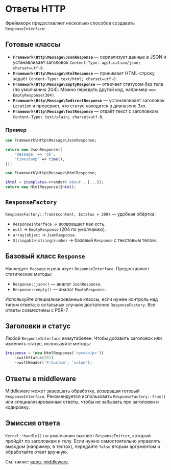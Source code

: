 # Ответы HTTP

Фреймворк предоставляет несколько способов создавать `ResponseInterface`:

## Готовые классы

- **`Framework\Http\Message\JsonResponse`** — сериализует данные в JSON и устанавливает заголовок `Content-Type: application/json; charset=utf-8`.
- **`Framework\Http\Message\HtmlResponse`** — принимает HTML-строку, задаёт `Content-Type: text/html; charset=utf-8`.
- **`Framework\Http\Message\EmptyResponse`** — отвечает статусом без тела (по умолчанию 204). Можно передать другой код, например `new EmptyResponse(304)`.
- **`Framework\Http\Message\RedirectResponse`** — устанавливает заголовок `Location` и проверяет, что статус находится в диапазоне 3xx.
- **`Framework\Http\Message\TextResponse`** — отдаёт текст с заголовком `Content-Type: text/plain; charset=utf-8`.

### Пример

```php
use Framework\Http\Message\JsonResponse;

return new JsonResponse([
    'message' => 'ok',
    'timestamp' => time(),
]);
```

```php
use Framework\Http\Message\HtmlResponse;

$html = $templates->render('about', [...]);
return new HtmlResponse($html);
```

## `ResponseFactory`

`ResponseFactory::from($content, $status = 200)` — удобная обёртка:

- `ResponseInterface` → возвращает как есть.
- `null` → `EmptyResponse` (204 по умолчанию).
- `array|object` → `JsonResponse`.
- `Stringable|string|number` → базовый `Response` с текстовым телом.

## Базовый класс `Response`

Наследует `Message` и реализует `ResponseInterface`. Предоставляет статические методы:

- `Response::json()` — аналог `JsonResponse`.
- `Response::empty()` — аналог `EmptyResponse`.

Используйте специализированные классы, если нужен контроль над типом ответа; в остальных случаях достаточно `ResponseFactory`. Все ответы совместимы с PSR-7.

## Заголовки и статус

Любой `ResponseInterface` иммутабелен. Чтобы добавить заголовок или изменить статус, используйте методы:

```php
$response = (new HtmlResponse('<p>ok</p>'))
    ->withStatus(201)
    ->withHeader('X-Custom', 'value');
```

## Ответы в middleware

Middleware может завершать обработку, возвращая готовый `ResponseInterface`. Рекомендуется использовать `ResponseFactory::from()` или специализированные ответы, чтобы не забывать про заголовки и кодировку.

## Эмиссия ответа

`Kernel::handle()` по умолчанию вызовет `ResponseEmitter`, который пройдёт по заголовкам и телу. Если нужно самостоятельно управлять выводом (например, в тестах), передайте `false` вторым аргументом и обработайте ответ вручную.

См. также: [ядро](kernel.md), [middleware](middleware.md).
